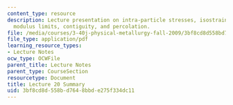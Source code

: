 ```yaml
---
content_type: resource
description: Lecture presentation on intra-particle stresses, isostrain and isostress,
  modulus limits, contiguity, and percolation.
file: /media/courses/3-40j-physical-metallurgy-fall-2009/3bf8cd8d558bd7648bbde275f334dc11_MIT3_40JF09_lec20.pdf
file_type: application/pdf
learning_resource_types:
- Lecture Notes
ocw_type: OCWFile
parent_title: Lecture Notes
parent_type: CourseSection
resourcetype: Document
title: Lecture 20 Summary
uid: 3bf8cd8d-558b-d764-8bbd-e275f334dc11
---
```

